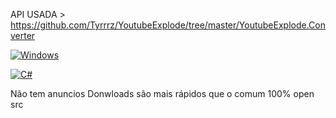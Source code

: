 API USADA > https://github.com/Tyrrrz/YoutubeExplode/tree/master/YoutubeExplode.Converter

[![Windows](https://custom-icon-badges.demolab.com/badge/Windows-0078D6?logo=windows11&logoColor=white)](#)

[![C#](https://custom-icon-badges.demolab.com/badge/C%23-%23239120.svg?logo=cshrp&logoColor=white)](#)


Não tem anuncios
Donwloads são mais rápidos que o comum
100% open src
